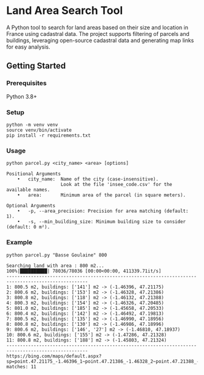 # **Land Area Search Tool**  
A Python tool to search for land areas based on their size and location in France using cadastral data. The project supports filtering of parcels and buildings, leveraging open-source cadastral data and generating map links for easy analysis.

## **Getting Started**  

### **Prerequisites**
Python 3.8+

### **Setup**
    python -m venv venv
    source venv/bin/activate
    pip install -r requirements.txt

### **Usage**
    python parcel.py <city_name> <area> [options]

    Positional Arguments
        •	city_name:  Name of the city (case-insensitive). 
                        Look at the file 'insee_code.csv' for the available names. 
        •	area:       Minimum area of the parcel (in square meters).

    Optional Arguments
        •	-p, --area_precision: Precision for area matching (default: 1).
        •	-s, --min_building_size: Minimum building size to consider (default: 0 m²).

### **Example**
    python parcel.py "Basse Goulaine" 800

    Searching land with area : 800 m2...
    100%|██████████| 78036/78036 [00:00<00:00, 411339.71it/s]
    ----------------------------------------------------------------------------------------------------
    1: 800.5 m2, buildings: ['141'] m2 -> (-1.46396, 47.21175)
    2: 800.6 m2, buildings: ['153'] m2 -> (-1.46328, 47.21386)
    3: 800.8 m2, buildings: ['118'] m2 -> (-1.46132, 47.21388)
    4: 800.3 m2, buildings: ['154'] m2 -> (-1.46326, 47.20485)
    5: 801.0 m2, buildings: ['185'] m2 -> (-1.45658, 47.20533)
    6: 800.4 m2, buildings: ['142'] m2 -> (-1.46492, 47.19813)
    7: 800.5 m2, buildings: ['135'] m2 -> (-1.46990, 47.18956)
    8: 800.8 m2, buildings: ['130'] m2 -> (-1.46986, 47.18996)
    9: 800.6 m2, buildings: ['146', '27'] m2 -> (-1.46810, 47.18937)
    10: 800.6 m2, buildings: ['155'] m2 -> (-1.47286, 47.21328)
    11: 800.8 m2, buildings: ['188'] m2 -> (-1.45803, 47.21324)
    ----------------------------------------------------------------------------------------------------
    https://bing.com/maps/default.aspx?sp=point.47.21175_-1.46396_1~point.47.21386_-1.46328_2~point.47.21388_-1.46132_3~point.47.20485_-1.46326_4~point.47.20533_-1.45658_5~point.47.19813_-1.46492_6~point.47.18956_-1.46990_7~point.47.18996_-1.46986_8~point.47.18937_-1.46810_9~point.47.21328_-1.47286_10~point.47.21324_-1.45803_11~&style=h
    matches: 11



